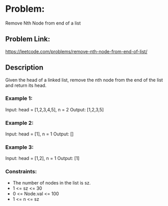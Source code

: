 # Problem: 
Remove Nth Node from end of a list

## Problem Link: 
https://leetcode.com/problems/remove-nth-node-from-end-of-list/

## Description
Given the head of a linked list, remove the nth node from the end of the list and return its head.

### Example 1:

Input: head = [1,2,3,4,5], n = 2
Output: [1,2,3,5]

### Example 2:

Input: head = [1], n = 1
Output: []

### Example 3:

Input: head = [1,2], n = 1
Output: [1]
 
### Constraints:

- The number of nodes in the list is sz.
- 1 <= sz <= 30
- 0 <= Node.val <= 100
- 1 <= n <= sz
